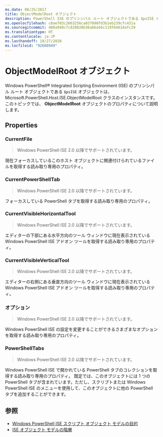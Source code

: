```yaml
---
ms.date: 08/25/2017
title: ObjectModelRoot オブジェクト
description: PowerShell ISE のプリンシパル ルート オブジェクトである $psISE オブジェクトは、Microsoft.PowerShell.Host.ISE.ObjectModelRoot クラスのインスタンスです。 このトピックでは、ObjectModelRoot オブジェクトのプロパティについて説明します。
ms.openlocfilehash: c8ae703c2663256ca037090fd3b1eb239cfc431a
ms.sourcegitcommit: 488a940c7c828820b36a6ba56c119f64614afc29
ms.translationtype: HT
ms.contentlocale: ja-JP
ms.lasthandoff: 10/27/2020
ms.locfileid: "92660949"
---
```

# <a name="the-objectmodelroot-object"></a>ObjectModelRoot オブジェクト

Windows PowerShell&reg; Integrated Scripting Environment (ISE) のプリンシパル ルート オブジェクトである `$psISE` オブジェクトは、Microsoft.PowerShell.Host.ISE.ObjectModelRoot クラスのインスタンスです。 このトピックでは、 **ObjectModelRoot** オブジェクトのプロパティについて説明します。

## <a name="properties"></a>Properties

### <a name="currentfile"></a>CurrentFile

> Windows PowerShell ISE 2.0 以降でサポートされています。

現在フォーカスしているこのホスト オブジェクトに関連付けられているファイルを取得する読み取り専用のプロパティ。

### <a name="currentpowershelltab"></a>CurrentPowerShellTab

> Windows PowerShell ISE 2.0 以降でサポートされています。

フォーカスしている PowerShell タブを取得する読み取り専用のプロパティ。

### <a name="currentvisiblehorizontaltool"></a>CurrentVisibleHorizontalTool

> Windows PowerShell ISE 2.0 以降でサポートされています。

エディターの下部にある水平方向のツール ウィンドウに現在表示されている Windows PowerShell ISE アドオン ツールを取得する読み取り専用のプロパティ。

### <a name="currentvisibleverticaltool"></a>CurrentVisibleVerticalTool

> Windows PowerShell ISE 2.0 以降でサポートされています。

エディターの右側にある垂直方向のツール ウィンドウに現在表示されている Windows PowerShell ISE アドオン ツールを取得する読み取り専用のプロパティ。

### <a name="options"></a>オプション

> Windows PowerShell ISE 2.0 以降でサポートされています。

Windows PowerShell ISE の設定を変更することができるさまざまなオプションを取得する読み取り専用のプロパティ。

### <a name="powershelltabs"></a>PowerShellTabs

> Windows PowerShell ISE 2.0 以降でサポートされています。

Windows PowerShell ISE で開かれている PowerShell タブのコレクションを取得する読み取り専用のプロパティ。 既定では、このオブジェクトには 1 つの PowerShell タブが含まれています。ただし、スクリプトまたは Windows PowerShell ISE のメニューを使用して、このオブジェクトに他の PowerShell タブを追加することができます。

## <a name="see-also"></a>参照

- [Windows PowerShell ISE スクリプト オブジェクト モデルの目的](Purpose-of-the-Windows-PowerShell-ISE-Scripting-Object-Model.md)
- [ISE オブジェクト モデルの階層](The-ISE-Object-Model-Hierarchy.md)
